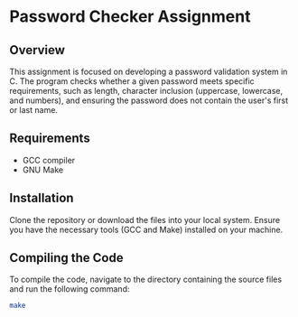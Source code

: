 # Password Checker Assignment

## Overview

This assignment is focused on developing a password validation system in C. The program checks whether a given password meets specific requirements, such as length, character inclusion (uppercase, lowercase, and numbers), and ensuring the password does not contain the user's first or last name.

## Requirements

- GCC compiler
- GNU Make

## Installation

Clone the repository or download the files into your local system. Ensure you have the necessary tools (GCC and Make) installed on your machine.

## Compiling the Code

To compile the code, navigate to the directory containing the source files and run the following command:

```sh
make


